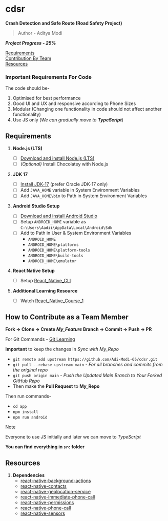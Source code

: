 # cdsr

**Crash Detection and Safe Route (Road Safety Project)**

> Author - Aditya Modi

**_Project Progress - 25%_**

[Requirements](#Requirements)\
[Contribution By Team](#How-to-Contribute-as-a-Team-Member)\
[Resources](#Resources)

### Important Requirements For Code
The code should be-
1. Optimised for best performance
2. Good UI and UX and responsive according to Phone Sizes
3. Modular (Changing one functionality in code should not affect another functionality)
4. Use JS only (_We can gradually move to **TypeScript**_)

## Requirements

1. **Node.js (LTS)**

   - [ ] [Download and install Node.js (LTS)](https://nodejs.org/en/download)
   - [ ] _(Optional)_ Install Chocolatey with Node.js

2. **JDK 17**

   - [ ] [Install JDK-17](https://www.oracle.com/java/technologies/javase/jdk17-archive-downloads.html) (prefer Oracle JDK-17 only)
   - [ ] Add `JAVA_HOME` variable in System Environment Variables
   - [ ] Add `JAVA_HOME\bin` to Path in System Environment Variables

3. **Android Studio Setup**

   - [ ] [Download and install Android Studio](https://developer.android.com/studio)
   - [ ] Setup `ANDROID_HOME` variable as `C:\Users\Aadii\AppData\Local\Android\Sdk`
   - [ ] Add to Path in User & System Environment Variables
     - `ANDROID_HOME`
     - `ANDROID_HOME\platforms`
     - `ANDROID_HOME\platform-tools`
     - `ANDROID_HOME\build-tools`
     - `ANDROID_HOME\emulator`

4. **React Native Setup**

   - [ ] Setup [React_Native_CLI](https://reactnative.dev/docs/getting-started-without-a-framework)

5. **Additional Learning Resource**
   - [ ] Watch [React_Native_Course_1](https://youtu.be/JKccS9k56_I?si=se3DYezYg3S4zoUm)

## How to Contribute as a Team Member

**Fork → Clone → Create _My_Feature_ Branch → Commit → Push → PR**

For Git Commands - [Git Learning](https://docs.google.com/document/d/1FV9Cnl3CyYi4dUOMgGdILIYHYvIetTWHpcDnNYWQpb0/edit?usp=sharing)

**Important** to keep the changes in _Sync with My_Repo_
- `git remote add upstream https://github.com/Adi-Modi-65/cdsr.git`
- `git pull --rebase upstream main` - _For all branches and commits from the original repo_
- `git push origin main` - _Push the Updated Main Branch to Your Forked GitHub Repo_
- Then make the **Pull Request** to **My_Repo**


Then run commands-
- `cd app`
- `npm install`
- `npm run android`

> [!Note]
> Everyone to use _JS_ initially and later we can move to _TypeScript_

**You can find everything in `src` folder**

## Resources

1. **Dependencies**
   - [react-native-background-actions](https://www.npmjs.com/package/react-native-background-actions)
   - [react-native-contacts](https://www.npmjs.com/package/react-native-contacts)
   - [react-native-geolocation-service](https://www.npmjs.com/package/react-native-geolocation-service)
   - [react-native-immediate-phone-call](https://github.com/wumke/react-native-immediate-phone-call)
   - [react-native-permissions](https://www.npmjs.com/package/react-native-permissions)
   - [react-native-phone-call](https://www.npmjs.com/package/react-native-phone-call)
   - [react-native-sensors](https://www.npmjs.com/package/react-native-sensors)
